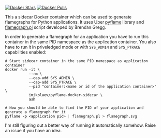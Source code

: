 [![Docker Stars](https://img.shields.io/docker/stars/inikolaev/pyflame-docker-sidecar.svg)][hub]
[![Docker Pulls](https://img.shields.io/docker/pulls/inikolaev/pyflame-docker-sidecar.svg)][hub]

[hub]: https://hub.docker.com/r/inikolaev/pyflame-docker-sidecar/

This a sidecar Docker container which can be used to generate flamegraphs for Python applications.
It uses Uber [pyflame](https://github.com/uber/pyflame) library and [flamegraph.pl](https://github.com/brendangregg/FlameGraph/blob/master/flamegraph.pl) script developed by Brendan Gregg.

In order to generate a flamegraph for an application you have to run this container in the same PID namespace as the application container. 
You also have to run it in priveledged mode or with `SYS_ADMIN` and `SYS_PTRACE` capabilities enabled:

```
# Start sidecar container in the same PID namespace as application container
docker run -it \ 
           --rm \ 
           --cap-add SYS_ADMIN \
           --cap-add SYS_PTRACE \
           --pid "container:<name or id of the application container>" \
           inikolaev/pyflame-docker-sidecar \
           ash

# Now you should be able to find the PID of your application and generate a flamegraph for it
pyflame -p <application pid> | flamegraph.pl > flamegraph.svg
```

I'm still figuring out a better way of running it automatically somehow. Raise an issue if you have an idea.
